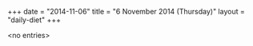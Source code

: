 +++
date = "2014-11-06"
title = "6 November 2014 (Thursday)"
layout = "daily-diet"
+++

\<no entries\>